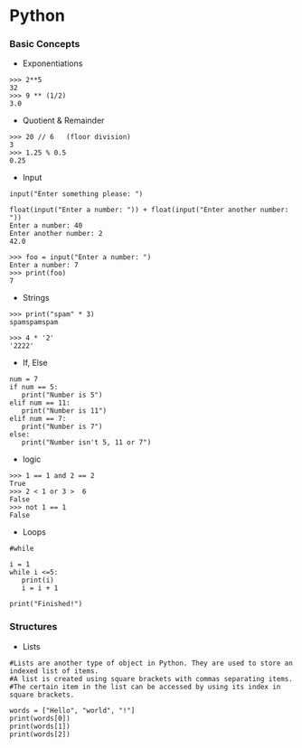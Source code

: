 # Python

### Basic Concepts
- Exponentiations
```
>>> 2**5
32
>>> 9 ** (1/2)
3.0
```
- Quotient & Remainder
```
>>> 20 // 6   (floor division)
3
>>> 1.25 % 0.5
0.25
```
- Input
```
input("Enter something please: ")

float(input("Enter a number: ")) + float(input("Enter another number: "))
Enter a number: 40
Enter another number: 2
42.0

>>> foo = input("Enter a number: ")
Enter a number: 7
>>> print(foo)
7
```
- Strings
```
>>> print("spam" * 3)
spamspamspam

>>> 4 * '2'
'2222'
```
- If, Else
```
num = 7
if num == 5:
   print("Number is 5")
elif num == 11:
   print("Number is 11")
elif num == 7:
   print("Number is 7")
else:
   print("Number isn't 5, 11 or 7")
```
- logic
```
>>> 1 == 1 and 2 == 2
True
>>> 2 < 1 or 3 >  6
False
>>> not 1 == 1
False
```
- Loops
```
#while

i = 1
while i <=5:
   print(i)
   i = i + 1

print("Finished!")
```
### Structures
- Lists
```
#Lists are another type of object in Python. They are used to store an indexed list of items. 
#A list is created using square brackets with commas separating items.
#The certain item in the list can be accessed by using its index in square brackets.

words = ["Hello", "world", "!"]
print(words[0])
print(words[1])
print(words[2])
```
